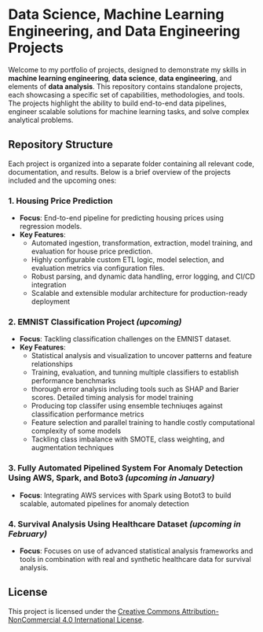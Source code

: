 # Data Science, Machine Learning Engineering, and Data Engineering Projects

Welcome to my portfolio of projects, designed to demonstrate my skills in **machine learning engineering**, **data science**, **data engineering**, and elements of **data analysis**. This repository contains standalone projects, each showcasing a specific set of capabilities, methodologies, and tools. The projects highlight the ability to build end-to-end data pipelines, engineer scalable solutions for machine learning tasks, and solve complex analytical problems.

## Repository Structure

Each project is organized into a separate folder containing all relevant code, documentation, and results. Below is a brief overview of the projects included and the upcoming ones:

### 1. Housing Price Prediction
- **Focus**: End-to-end pipeline for predicting housing prices using regression models.
- **Key Features**:
  - Automated ingestion, transformation, extraction, model training, and evaluation for house price prediction.
  - Highly configurable custom ETL logic, model selection, and evaluation metrics via configuration files.
  - Robust parsing, and dynamic data handling, error logging, and CI/CD integration
  - Scalable and extensible modular architecture for production-ready deployment

### 2. EMNIST Classification Project *(upcoming)*
- **Focus**: Tackling classification challenges on the EMNIST dataset.
- **Key Features**:
    - Statistical analysis and visualization to uncover patterns and feature relationships
    - Training, evaluation, and tunning multiple classifiers to establish performance benchmarks
    - thorough error analysis including tools such as SHAP and Barier scores. Detailed timing analysis for model training
    - Producing top classifer using ensemble techniuqes against classification performance metrics
    - Feature selection and parallel training to handle costly computational complexity of some models
    - Tackling class imbalance with SMOTE, class weighting, and augmentation techniques

### 3. Fully Automated Pipelined System For Anomaly Detection Using AWS, Spark, and Boto3 *(upcoming in January)*
- **Focus**: Integrating AWS services with Spark using Botot3 to build scalable, automated pipelines for anomaly detection

### 4. Survival Analysis Using Healthcare Dataset *(upcoming in February)*
- **Focus**: Focuses on use of advanced statistical analysis frameworks and tools in combination with real and synthetic healthcare data for survival analysis.

## License
This project is licensed under the [Creative Commons Attribution-NonCommercial 4.0 International License](LICENSE).
